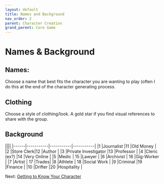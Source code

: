 ```yaml
---
layout: default
title: Names and Background
nav_order: 2
parent: Character Creation
grand_parent: Core Game
---
```

# Names & Background

## Names:
Choose a name that best fits the character you are wanting to play (often I do this at the end of the character generating process.

## Clothing
Choose a style of clothing/look. A gold star if you find visual references to share with the group.

## Background

||||
|------|-----------|-----------|-----------|
|1          |Journalist |11        |Old Money |
|2          |Store Clerk|12        |Author |
|3          |Private Investigator   |13        |Professor |
|4          |Cleric (ex?) |14        |Very Online    |
|5          |Medic  | 15        |Lawyer   |
|6          |Archivist |  16    |Gig-Worker |
|7          |Artist    | 17    |Trades|
|8          |Athlete   | 18    |Social Work  |
|9          |Criminal  |19    |Finance   |
|10         |Drifter   |20    |Hospitality    |

Next: [Getting to Know Your Character](https://goblinarchives.github.io/LiminalHorror/Liminal%20Horror%20System/Character%20Creation/Getting%20To%20Know%20Your%20Character/)
